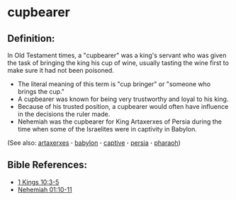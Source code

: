 # cupbearer #

## Definition: ##

In Old Testament times, a "cupbearer" was a king's servant who was given the task of bringing the king his cup of wine, usually tasting the wine first to make sure it had not been poisoned.

* The literal meaning of this term is "cup bringer" or "someone who brings the cup."
* A cupbearer was known for being very trustworthy and loyal to his king.
* Because of his trusted position, a cupbearer would often have influence in the decisions the ruler made.
* Nehemiah was the cupbearer for King Artaxerxes of Persia during the time when some of the Israelites were in captivity in Babylon.

(See also: [artaxerxes](../other/artaxerxes.md) **·** [babylon](../other/babylon.md) **·** [captive](../other/captive.md) **·** [persia](../other/persia.md) **·** [pharaoh](../other/pharaoh.md))

## Bible References: ##

* [1 Kings 10:3-5](https://door43.org/en/bible/notes/1ki/10/03)
* [Nehemiah 01:10-11](https://door43.org/en/bible/notes/neh/01/10)

